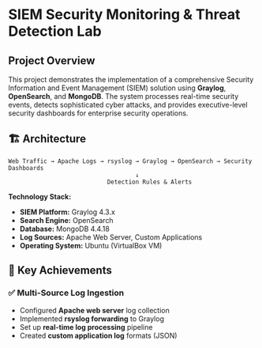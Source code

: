 # SIEM Security Monitoring & Threat Detection Lab

## Project Overview

This project demonstrates the implementation of a comprehensive Security Information and Event Management (SIEM) solution using **Graylog**, **OpenSearch**, and **MongoDB**. The system processes real-time security events, detects sophisticated cyber attacks, and provides executive-level security dashboards for enterprise security operations.

## 🏗️ Architecture

```
Web Traffic → Apache Logs → rsyslog → Graylog → OpenSearch → Security Dashboards
                                    ↓
                            Detection Rules & Alerts
```

**Technology Stack:**
- **SIEM Platform:** Graylog 4.3.x
- **Search Engine:** OpenSearch
- **Database:** MongoDB 4.4.18
- **Log Sources:** Apache Web Server, Custom Applications
- **Operating System:** Ubuntu (VirtualBox VM)

## 🎯 Key Achievements

### ✅ Multi-Source Log Ingestion
- Configured **Apache web server** log collection
- Implemented **rsyslog forwarding** to Graylog
- Set up **real-time log processing** pipeline
- Created **custom application log** formats (JSON)
